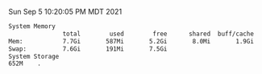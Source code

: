 Sun Sep  5 10:20:05 PM MDT 2021
```bash
System Memory
               total        used        free      shared  buff/cache   available
Mem:           7.7Gi       587Mi       5.2Gi       8.0Mi       1.9Gi       6.7Gi
Swap:          7.6Gi       191Mi       7.5Gi
System Storage
652M	.
```
